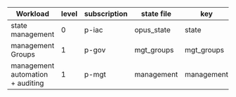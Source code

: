 

|Workload|level|subscription|state file|key|folder|
|---|---|---|---|---|---|
|state management|0|p-iac|opus_state|state|l0\p-iac|
|management Groups|1|p-gov|mgt_groups|mgt_groups|l1\mgt_groups|
|management automation + auditing|1|p-mgt|management|management|l0\management|


